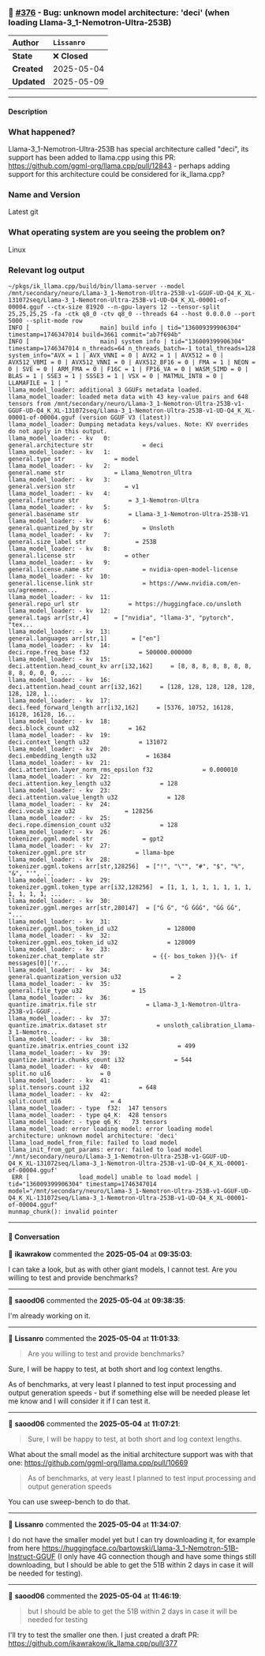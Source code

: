 ### 🐛 [#376](https://github.com/ikawrakow/ik_llama.cpp/issues/376) - Bug: unknown model architecture: 'deci' (when loading Llama-3_1-Nemotron-Ultra-253B)

| **Author** | `Lissanro` |
| :--- | :--- |
| **State** | ❌ **Closed** |
| **Created** | 2025-05-04 |
| **Updated** | 2025-05-09 |

---

#### Description

### What happened?

Llama-3_1-Nemotron-Ultra-253B has special architecture called "deci", its support has been added to llama.cpp using this PR: https://github.com/ggml-org/llama.cpp/pull/12843 - perhaps adding support for this architecture could be considered for ik_llama.cpp?

### Name and Version

Latest git

### What operating system are you seeing the problem on?

Linux

### Relevant log output

```shell
~/pkgs/ik_llama.cpp/build/bin/llama-server --model /mnt/secondary/neuro/Llama-3_1-Nemotron-Ultra-253B-v1-GGUF-UD-Q4_K_XL-131072seq/Llama-3_1-Nemotron-Ultra-253B-v1-UD-Q4_K_XL-00001-of-00004.gguf --ctx-size 81920 --n-gpu-layers 12 --tensor-split 25,25,25,25 -fa -ctk q8_0 -ctv q8_0 --threads 64 --host 0.0.0.0 --port 5000 --split-mode row
INFO [                    main] build info | tid="136009399906304" timestamp=1746347014 build=3661 commit="ab7f694b"
INFO [                    main] system info | tid="136009399906304" timestamp=1746347014 n_threads=64 n_threads_batch=-1 total_threads=128 system_info="AVX = 1 | AVX_VNNI = 0 | AVX2 = 1 | AVX512 = 0 | AVX512_VBMI = 0 | AVX512_VNNI = 0 | AVX512_BF16 = 0 | FMA = 1 | NEON = 0 | SVE = 0 | ARM_FMA = 0 | F16C = 1 | FP16_VA = 0 | WASM_SIMD = 0 | BLAS = 1 | SSE3 = 1 | SSSE3 = 1 | VSX = 0 | MATMUL_INT8 = 0 | LLAMAFILE = 1 | "
llama_model_loader: additional 3 GGUFs metadata loaded.
llama_model_loader: loaded meta data with 43 key-value pairs and 648 tensors from /mnt/secondary/neuro/Llama-3_1-Nemotron-Ultra-253B-v1-GGUF-UD-Q4_K_XL-131072seq/Llama-3_1-Nemotron-Ultra-253B-v1-UD-Q4_K_XL-00001-of-00004.gguf (version GGUF V3 (latest))
llama_model_loader: Dumping metadata keys/values. Note: KV overrides do not apply in this output.
llama_model_loader: - kv   0:                       general.architecture str              = deci
llama_model_loader: - kv   1:                               general.type str              = model
llama_model_loader: - kv   2:                               general.name str              = Llama_Nemotron_Ultra
llama_model_loader: - kv   3:                            general.version str              = v1
llama_model_loader: - kv   4:                           general.finetune str              = 3_1-Nemotron-Ultra
llama_model_loader: - kv   5:                           general.basename str              = Llama-3_1-Nemotron-Ultra-253B-V1
llama_model_loader: - kv   6:                       general.quantized_by str              = Unsloth
llama_model_loader: - kv   7:                         general.size_label str              = 253B
llama_model_loader: - kv   8:                            general.license str              = other
llama_model_loader: - kv   9:                       general.license.name str              = nvidia-open-model-license
llama_model_loader: - kv  10:                       general.license.link str              = https://www.nvidia.com/en-us/agreemen...
llama_model_loader: - kv  11:                           general.repo_url str              = https://huggingface.co/unsloth
llama_model_loader: - kv  12:                               general.tags arr[str,4]       = ["nvidia", "llama-3", "pytorch", "tex...
llama_model_loader: - kv  13:                          general.languages arr[str,1]       = ["en"]
llama_model_loader: - kv  14:                        deci.rope.freq_base f32              = 500000.000000
llama_model_loader: - kv  15:               deci.attention.head_count_kv arr[i32,162]     = [8, 8, 8, 8, 8, 8, 8, 8, 8, 0, 0, 0, ...
llama_model_loader: - kv  16:                  deci.attention.head_count arr[i32,162]     = [128, 128, 128, 128, 128, 128, 128, 1...
llama_model_loader: - kv  17:                   deci.feed_forward_length arr[i32,162]     = [5376, 10752, 16128, 16128, 16128, 16...
llama_model_loader: - kv  18:                           deci.block_count u32              = 162
llama_model_loader: - kv  19:                        deci.context_length u32              = 131072
llama_model_loader: - kv  20:                      deci.embedding_length u32              = 16384
llama_model_loader: - kv  21:      deci.attention.layer_norm_rms_epsilon f32              = 0.000010
llama_model_loader: - kv  22:                  deci.attention.key_length u32              = 128
llama_model_loader: - kv  23:                deci.attention.value_length u32              = 128
llama_model_loader: - kv  24:                            deci.vocab_size u32              = 128256
llama_model_loader: - kv  25:                  deci.rope.dimension_count u32              = 128
llama_model_loader: - kv  26:                       tokenizer.ggml.model str              = gpt2
llama_model_loader: - kv  27:                         tokenizer.ggml.pre str              = llama-bpe
llama_model_loader: - kv  28:                      tokenizer.ggml.tokens arr[str,128256]  = ["!", "\"", "#", "$", "%", "&", "'", ...
llama_model_loader: - kv  29:                  tokenizer.ggml.token_type arr[i32,128256]  = [1, 1, 1, 1, 1, 1, 1, 1, 1, 1, 1, 1, ...
llama_model_loader: - kv  30:                      tokenizer.ggml.merges arr[str,280147]  = ["Ġ Ġ", "Ġ ĠĠĠ", "ĠĠ ĠĠ", "...
llama_model_loader: - kv  31:                tokenizer.ggml.bos_token_id u32              = 128000
llama_model_loader: - kv  32:                tokenizer.ggml.eos_token_id u32              = 128009
llama_model_loader: - kv  33:                    tokenizer.chat_template str              = {{- bos_token }}{%- if messages[0]['r...
llama_model_loader: - kv  34:               general.quantization_version u32              = 2
llama_model_loader: - kv  35:                          general.file_type u32              = 15
llama_model_loader: - kv  36:                      quantize.imatrix.file str              = Llama-3_1-Nemotron-Ultra-253B-v1-GGUF...
llama_model_loader: - kv  37:                   quantize.imatrix.dataset str              = unsloth_calibration_Llama-3_1-Nemotro...
llama_model_loader: - kv  38:             quantize.imatrix.entries_count i32              = 499
llama_model_loader: - kv  39:              quantize.imatrix.chunks_count i32              = 544
llama_model_loader: - kv  40:                                   split.no u16              = 0
llama_model_loader: - kv  41:                        split.tensors.count i32              = 648
llama_model_loader: - kv  42:                                split.count u16              = 4
llama_model_loader: - type  f32:  147 tensors
llama_model_loader: - type q4_K:  428 tensors
llama_model_loader: - type q6_K:   73 tensors
llama_model_load: error loading model: error loading model architecture: unknown model architecture: 'deci'
llama_load_model_from_file: failed to load model
llama_init_from_gpt_params: error: failed to load model '/mnt/secondary/neuro/Llama-3_1-Nemotron-Ultra-253B-v1-GGUF-UD-Q4_K_XL-131072seq/Llama-3_1-Nemotron-Ultra-253B-v1-UD-Q4_K_XL-00001-of-00004.gguf'
 ERR [              load_model] unable to load model | tid="136009399906304" timestamp=1746347014 model="/mnt/secondary/neuro/Llama-3_1-Nemotron-Ultra-253B-v1-GGUF-UD-Q4_K_XL-131072seq/Llama-3_1-Nemotron-Ultra-253B-v1-UD-Q4_K_XL-00001-of-00004.gguf"
munmap_chunk(): invalid pointer
```

---

#### 💬 Conversation

👤 **ikawrakow** commented the **2025-05-04** at **09:35:03**:<br>

I can take a look, but as with other giant models, I cannot test. Are you willing to test and provide benchmarks?

---

👤 **saood06** commented the **2025-05-04** at **09:38:35**:<br>

I'm already working on it.

---

👤 **Lissanro** commented the **2025-05-04** at **11:01:33**:<br>

> Are you willing to test and provide benchmarks?

Sure, I will be happy to test, at both short and log context lengths.

As of benchmarks, at very least I planned to test input processing and output generation speeds - but if something else will be needed please let me know and I will consider it if I can test it.

---

👤 **saood06** commented the **2025-05-04** at **11:07:21**:<br>

>Sure, I will be happy to test, at both short and log context lengths.

What about the small model as the initial architecture support was with that one: https://github.com/ggml-org/llama.cpp/pull/10669

>As of benchmarks, at very least I planned to test input processing and output generation speeds

You can use sweep-bench to do that.

---

👤 **Lissanro** commented the **2025-05-04** at **11:34:07**:<br>

I do not have the smaller model yet but I can try downloading it, for example from here https://huggingface.co/bartowski/Llama-3_1-Nemotron-51B-Instruct-GGUF (I only have 4G connection though and have some things still downloading, but I should be able to get the 51B within 2 days in case it will be needed for testing).

---

👤 **saood06** commented the **2025-05-04** at **11:46:19**:<br>

>but I should be able to get the 51B within 2 days in case it will be needed for testing

I'll try to test the smaller one then. I just created a draft PR: https://github.com/ikawrakow/ik_llama.cpp/pull/377